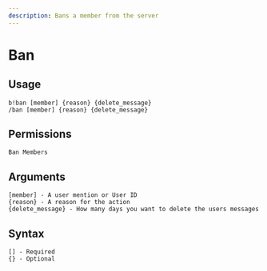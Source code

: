 ```yaml
---
description: Bans a member from the server
---
```


# Ban

## Usage

```
b!ban [member] {reason} {delete_message}
/ban [member] {reason} {delete_message}
```

## **Permissions**

```
Ban Members
```

## **Arguments**

```
[member] - A user mention or User ID
{reason} - A reason for the action
{delete_message} - How many days you want to delete the users messages
```

## Syntax

```
[] - Required
{} - Optional
```
